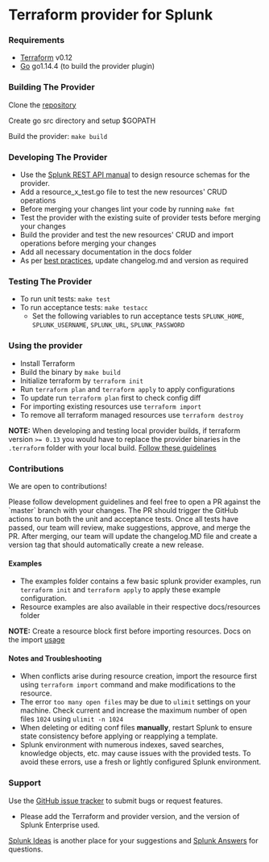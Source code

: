 # **Terraform provider for Splunk**


### Requirements

-	[Terraform](https://www.terraform.io/downloads.html) v0.12
-	[Go](https://golang.org/doc/install) go1.14.4 (to build the provider plugin)

### Building The Provider

Clone the [repository](https://github.com/splunk/terraform-provider-splunk/)

Create go src directory and setup $GOPATH

Build the provider: `make build`

### Developing The Provider
* Use the [Splunk REST API manual](https://docs.splunk.com/Documentation/Splunk/latest/RESTREF/RESTprolog) to design resource schemas for the provider.
* Add a resource_x_test.go file to test the new resources' CRUD operations
* Before merging your changes lint your code by running `make fmt`
* Test the provider with the existing suite of provider tests before merging your changes
* Build the provider and test the new resources' CRUD and import operations before merging your changes
* Add all necessary documentation in the docs folder
* As per [best practices](https://www.terraform.io/docs/extend/best-practices/versioning.html), update changelog.md and version as required

### Testing The Provider
* To run unit tests: `make test`
* To run acceptance tests: `make testacc`
  * Set the following variables to run acceptance tests `SPLUNK_HOME`, `SPLUNK_USERNAME`, `SPLUNK_URL`, `SPLUNK_PASSWORD`

### Using the provider

* Install Terraform
* Build the binary by `make build`
* Initialize terraform by `terraform init`
* Run `terraform plan` and `terraform apply` to apply configurations
* To update run `terraform plan` first to check config diff
* For importing existing resources use `terraform import`
* To remove all terraform managed resources use `terraform destroy`

**NOTE:** When developing and testing local provider builds, if terraform version `>= 0.13` you would have to replace the provider binaries in the `.terraform` folder with your local build. [Follow these guidelines](https://github.com/hashicorp/terraform/blob/master/website/upgrade-guides/0-13.html.markdown)

### Contributions
We are open to contributions!
<p>Please follow development guidelines and feel free to open a PR against the `master` branch with your changes. The PR should trigger the GitHub actions to run
both the unit and acceptance tests. Once all tests have passed, our team will review, make suggestions, approve, and merge the PR.
After merging, our team will update the changelog.MD file and create a version tag that should automatically create a new release.</p>

#### Examples
* The examples folder contains a few basic splunk provider examples, run `terraform init` and `terraform apply` to apply these example configuration.
* Resource examples are also available in their respective docs/resources folder

**NOTE:** Create a resource block first before importing resources. Docs on the import [usage](https://www.terraform.io/docs/import/usage.html)

#### Notes and Troubleshooting
* When conflicts arise during resource creation, import the resource first using `terraform import` command and make modifications to the resource.
* The error `too many open files` may be due to `ulimit` settings on your machine. Check current and increase the maximum number of open files `1024` using `ulimit -n 1024`
* When deleting or editing conf files <b>manually</b>, restart Splunk to ensure state consistency before applying or reapplying a template.
* Splunk environment with numerous indexes, saved searches, knowledge objects, etc. may cause issues with the provided tests. To avoid these errors, use a fresh or lightly configured Splunk environment.

### Support
Use the [GitHub issue tracker](https://github.com/splunk/terraform-provider-splunk/issues) to submit bugs or request features.
* Please add the Terraform and provider version, and the version of Splunk Enterprise used.

[Splunk Ideas](https://ideas.splunk.com/) is another place for your suggestions and [Splunk Answers](https://community.splunk.com/t5/Community/ct-p/en-us) for questions.
